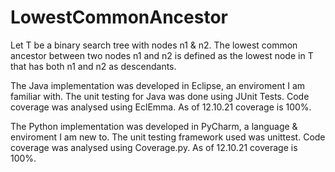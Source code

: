 # LowestCommonAncestor

Let T be a binary search tree with nodes n1 & n2. The lowest common ancestor between two nodes n1 and n2 is defined as the lowest node in T that has both n1 and n2 as descendants.

The Java implementation was developed in Eclipse, an enviroment I am familiar with.
The unit testing for Java was done using JUnit Tests. Code coverage was analysed using EclEmma. As of 12.10.21 coverage is 100%.

The Python implementation was developed in PyCharm, a language & enviroment I am new to.
The unit testing framework used was unittest. Code coverage was analysed using Coverage.py. As of 12.10.21 coverage is 100%.
